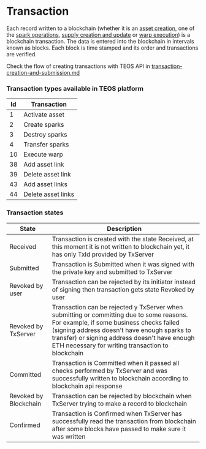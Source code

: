 # Transaction

Each record written to a blockchain (whether it is an [asset creation](asset.md), one of the [spark operations](spark.md#spark-operations), [supply creation and update](supply.md) or [warp execution](warp.md)) is a blockchain transaction. The data is entered into the blockchain in intervals known as blocks. Each block is time stamped and its order and transactions are verified.

Check the flow of creating transactions with TEOS API in [transaction-creation-and-submission.md](../../overview/transaction-creation-and-submission.md "mention")

### Transaction types available in TEOS platform

| Id | Transaction        |
| -- | ------------------ |
| 1  | Activate asset     |
| 2  | Create sparks      |
| 3  | Destroy sparks     |
| 4  | Transfer sparks    |
| 10 | Execute warp       |
| 38 | Add asset link     |
| 39 | Delete asset link  |
| 43 | Add asset links    |
| 44 | Delete asset links |

### Transaction states

| State                 | Description                                                                                                                                                                                                                                                                               |
| --------------------- | ----------------------------------------------------------------------------------------------------------------------------------------------------------------------------------------------------------------------------------------------------------------------------------------- |
| Received              | Transaction is created with the state Received, at this moment it is not written to blockchain yet, it has only TxId provided by TxServer                                                                                                                                                 |
| Submitted             | Transaction is Submitted when it was signed with the private key and submitted to TxServer                                                                                                                                                                                                |
| Revoked by user       | Transaction can be rejected by its initiator instead of signing then transaction gets state Revoked by user                                                                                                                                                                               |
| Revoked by TxServer   | Transaction can be rejected y TxServer when submitting or committing due to some reasons. For example, if some business checks failed (signing address doesn't have enough sparks to transfer) or signing address doesn't have enough ETH necessary for writing transaction to blockchain |
| Committed             | Transaction is Committed when it passed all checks performed by TxServer and was successfully written to blockchain according to blockchain api response                                                                                                                                  |
| Revoked by Blockchain | Transaction can be rejected by blockchain when TxServer trying to make a record to blockchain                                                                                                                                                                                             |
| Confirmed             | Transaction is Confirmed when TxServer has successfully read the transaction from blockchain after some blocks have passed to make sure it was written                                                                                                                                    |
